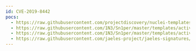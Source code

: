 ```yaml
---
id: CVE-2019-8442
pocs:
  - https://raw.githubusercontent.com/projectdiscovery/nuclei-templates/master/cves/2019/CVE-2019-8442.yaml
  - https://raw.githubusercontent.com/1N3/Sn1per/master/templates/active/CVE-2019-8442_-_Jira_Webroot_Directory_Traversal_1.sh
  - https://raw.githubusercontent.com/1N3/Sn1per/master/templates/active/CVE-2019-8442_-_Jira_Webroot_Directory_Traversal_2.sh
  - https://raw.githubusercontent.com/jaeles-project/jaeles-signatures/master/cves/jira-path-traversal-cve-2019-8442.yaml
---
```

